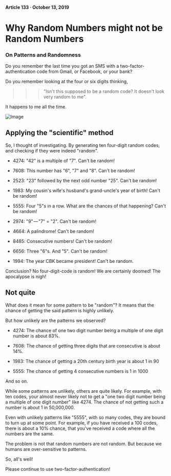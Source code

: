 #### Article 133 · October 13, 2019

# Why Random Numbers might not be Random Numbers

### On Patterns and Randomness

Do you remember the last time you got an SMS with a two-factor-authentication code from Gmail, or Facebook, or your bank?

Do you remember looking at the four or six digits thinking,

>>> "Isn't this supposed to be a random code? It doesn't look very random to me".

It happens to me all the time.

![Image](https://cdn-images-1.medium.com/max/800/1*AYNpaAfzYNx5pSbYhsjfhg.png)

## Applying the "scientific" method

So, I thought of investigating. By generating ten four-digit random codes, and checking if they were indeed "random".

* 4274: "42" is a multiple of "7". Can't be random!

* 7608: This number has "6", "7" and "8". Can't be random!

* 2523: "23" followed by the next odd number "25". Can't be random!

* 1983: My cousin's wife's husband's grand-uncle's year of birth! Can't be random!

* 5555: Four "5"s in a row. What are the chances of that happening? Can't be random!

* 2974: "9" — "7" = "2". Can't be random!

* 4664: A palindrome! Can't be random!

* 8485: Consecutive numbers! Can't be random!

* 6656: Three "6"s. And "5". Can't be random!

* 1994: The year CBK became president! Can't be random.

Conclusion? No four-digit-code is random! We are certainly doomed! The apocalypse is nigh!

## Not quite

What does it mean for some pattern to be "random"? It means that the chance of getting the said pattern is highly unlikely.

But how unlikely are the patterns we observed?

* 4274: The chance of one two digit number being a multiple of one digit number is about 83%.

* 7608: The chance of getting three digits that are consecutive is about 14%.

* 1983: The chance of getting a 20th century birth year is about 1 in 90

* 5555: The chance of getting 4 consecutive numbers is 1 in 1000

And so on.

While some patterns are unlikely, others are quite likely. For example, with ten codes, your almost never likely not to get a "one two digit number being a multiple of one digit number" like 4274. The chance of not getting such a number is about 1 in 50,000,000.

Even with unlikely patterns like "5555", with so many codes, they are bound to turn up at some point. For example, if you have received a 100 codes, there is about a 10% chance, that you've received a code where all the numbers are the same.

The problem is not that random numbers are not random. But because we humans are over-sensitive to patterns.

So, all's well!

Please continue to use two-factor-authentication!
